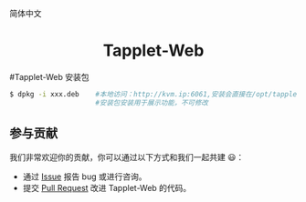 简体中文 

<h1 align="center">Tapplet-Web</h1>

#Tapplet-Web 安装包
```bash
$ dpkg -i xxx.deb    #本地访问：http://kvm.ip:6061,安装会直接在/opt/tapplet_web目录下，
                     #安装包安装用于展示功能，不可修改    
```
## 参与贡献
我们非常欢迎你的贡献，你可以通过以下方式和我们一起共建 :smiley:：
- 通过 [Issue](https://github.com/asterfusion/Tapplet-Web/issues) 报告 bug 或进行咨询。
- 提交 [Pull Request](https://github.com/asterfusion/Tapplet-Web/pulls) 改进 Tapplet-Web 的代码。
